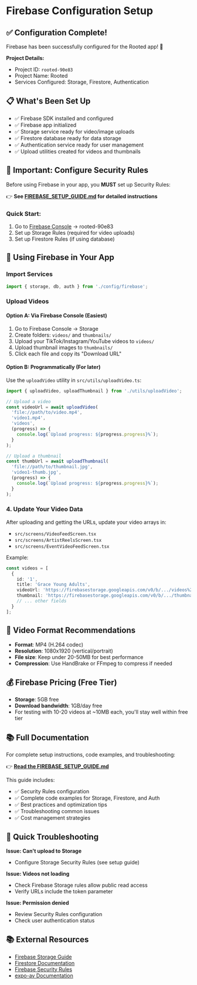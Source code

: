 # Firebase Configuration Setup

## ✅ Configuration Complete!

Firebase has been successfully configured for the Rooted app! 🎉

**Project Details:**
- Project ID: `rooted-90e83`
- Project Name: Rooted
- Services Configured: Storage, Firestore, Authentication

## 📋 What's Been Set Up

- ✅ Firebase SDK installed and configured
- ✅ Firebase app initialized
- ✅ Storage service ready for video/image uploads
- ✅ Firestore database ready for data storage
- ✅ Authentication service ready for user management
- ✅ Upload utilities created for videos and thumbnails

## 🚨 Important: Configure Security Rules

Before using Firebase in your app, you **MUST** set up Security Rules:

👉 **See [FIREBASE_SETUP_GUIDE.md](./FIREBASE_SETUP_GUIDE.md) for detailed instructions**

### Quick Start:
1. Go to [Firebase Console](https://console.firebase.google.com) → rooted-90e83
2. Set up Storage Rules (required for video uploads)
3. Set up Firestore Rules (if using database)

## 📱 Using Firebase in Your App

### Import Services
```typescript
import { storage, db, auth } from './config/firebase';
```

### Upload Videos

#### Option A: Via Firebase Console (Easiest)
1. Go to Firebase Console → Storage
2. Create folders: `videos/` and `thumbnails/`
3. Upload your TikTok/Instagram/YouTube videos to `videos/`
4. Upload thumbnail images to `thumbnails/`
5. Click each file and copy its "Download URL"

#### Option B: Programmatically (For later)
Use the `uploadVideo` utility in `src/utils/uploadVideo.ts`:

```typescript
import { uploadVideo, uploadThumbnail } from './utils/uploadVideo';

// Upload a video
const videoUrl = await uploadVideo(
  'file://path/to/video.mp4',
  'video1.mp4',
  'videos',
  (progress) => {
    console.log(`Upload progress: ${progress.progress}%`);
  }
);

// Upload a thumbnail
const thumbUrl = await uploadThumbnail(
  'file://path/to/thumbnail.jpg',
  'video1-thumb.jpg',
  (progress) => {
    console.log(`Upload progress: ${progress.progress}%`);
  }
);
```

### 4. Update Your Video Data

After uploading and getting the URLs, update your video arrays in:
- `src/screens/VideoFeedScreen.tsx`
- `src/screens/ArtistReelsScreen.tsx`
- `src/screens/EventVideoFeedScreen.tsx`

Example:
```typescript
const videos = [
  {
    id: '1',
    title: 'Grace Young Adults',
    videoUrl: 'https://firebasestorage.googleapis.com/v0/b/.../videos%2Fvideo1.mp4?alt=media&token=...',
    thumbnail: 'https://firebasestorage.googleapis.com/v0/b/.../thumbnails%2Fvideo1-thumb.jpg?alt=media&token=...',
    // ... other fields
  }
];
```

## 🎥 Video Format Recommendations

- **Format**: MP4 (H.264 codec)
- **Resolution**: 1080x1920 (vertical/portrait)
- **File size**: Keep under 20-50MB for best performance
- **Compression**: Use HandBrake or FFmpeg to compress if needed

## 💰 Firebase Pricing (Free Tier)

- **Storage**: 5GB free
- **Download bandwidth**: 1GB/day free
- For testing with 10-20 videos at ~10MB each, you'll stay well within free tier

## 📚 Full Documentation

For complete setup instructions, code examples, and troubleshooting:

👉 **[Read the FIREBASE_SETUP_GUIDE.md](./FIREBASE_SETUP_GUIDE.md)**

This guide includes:
- ✅ Security Rules configuration
- ✅ Complete code examples for Storage, Firestore, and Auth
- ✅ Best practices and optimization tips
- ✅ Troubleshooting common issues
- ✅ Cost management strategies

## 🔧 Quick Troubleshooting

**Issue: Can't upload to Storage**
- Configure Storage Security Rules (see setup guide)

**Issue: Videos not loading**
- Check Firebase Storage rules allow public read access
- Verify URLs include the token parameter

**Issue: Permission denied**
- Review Security Rules configuration
- Check user authentication status

## 📚 External Resources

- [Firebase Storage Guide](https://firebase.google.com/docs/storage)
- [Firestore Documentation](https://firebase.google.com/docs/firestore)
- [Firebase Security Rules](https://firebase.google.com/docs/rules)
- [expo-av Documentation](https://docs.expo.dev/versions/latest/sdk/av/)


